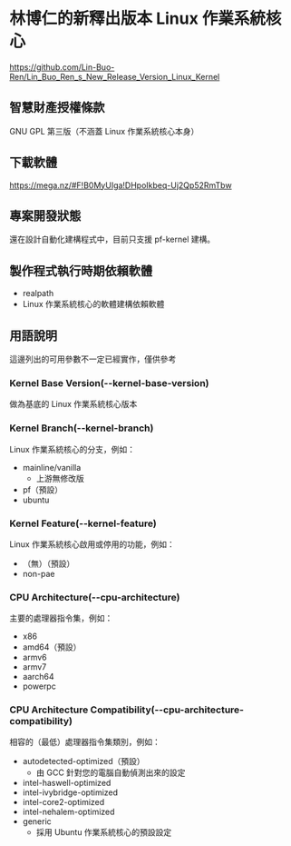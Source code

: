 # 林博仁的新釋出版本 Linux 作業系統核心
<https://github.com/Lin-Buo-Ren/Lin_Buo_Ren_s_New_Release_Version_Linux_Kernel>

## 智慧財產授權條款
GNU GPL 第三版（不涵蓋 Linux 作業系統核心本身）

## 下載軟體
<https://mega.nz/#F!B0MyUIga!DHpoIkbeq-Uj2Qp52RmTbw>

## 專案開發狀態
還在設計自動化建構程式中，目前只支援 pf-kernel 建構。

## 製作程式執行時期依賴軟體
* realpath
* Linux 作業系統核心的軟體建構依賴軟體

## 用語說明
這邊列出的可用參數不一定已經實作，僅供參考

### Kernel Base Version(--kernel-base-version)
做為基底的 Linux 作業系統核心版本

### Kernel Branch(--kernel-branch)
Linux 作業系統核心的分支，例如：

* mainline/vanilla
	* 上游無修改版
* pf（預設）
* ubuntu

### Kernel Feature(--kernel-feature)
Linux 作業系統核心啟用或停用的功能，例如：

* （無）（預設）
* non-pae

### CPU Architecture(--cpu-architecture)
主要的處理器指令集，例如：

* x86
* amd64（預設）
* armv6
* armv7
* aarch64
* powerpc

### CPU Architecture Compatibility(--cpu-architecture-compatibility)
相容的（最低）處理器指令集類別，例如：

* autodetected-optimized（預設）
	* 由 GCC 針對您的電腦自動偵測出來的設定
* intel-haswell-optimized
* intel-ivybridge-optimized
* intel-core2-optimized
* intel-nehalem-optimized
* generic
	* 採用 Ubuntu 作業系統核心的預設設定
